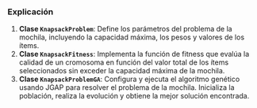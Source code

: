 ### Explicación

1. **Clase `KnapsackProblem`**: Define los parámetros del problema de la mochila, incluyendo la capacidad máxima, los pesos y valores de los ítems.
2. **Clase `KnapsackFitness`**: Implementa la función de fitness que evalúa la calidad de un cromosoma en función del valor total de los ítems seleccionados sin exceder la capacidad máxima de la mochila.
3. **Clase `KnapsackProblemGA`**: Configura y ejecuta el algoritmo genético usando JGAP para resolver el problema de la mochila. Inicializa la población, realiza la evolución y obtiene la mejor solución encontrada.